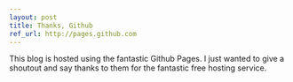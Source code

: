```yaml
---
layout: post
title: Thanks, Github
ref_url: http://pages.github.com 
---
```


This blog is hosted using the fantastic Github Pages. I just wanted to give a shoutout and say thanks to them for the fantastic free hosting service.